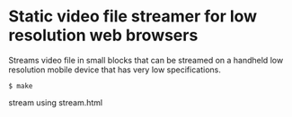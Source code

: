 # Static video file streamer for low resolution web browsers

Streams video file in small blocks that can be streamed on a handheld low resolution mobile device that has very low specifications.
```
$ make
```

stream using stream.html
